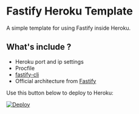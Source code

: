 # Fastify Heroku Template

A simple template for using Fastify inside Heroku.

## What's include ?
- Heroku port and ip settings
- Procfile
- [fastify-cli](https://github.com/fastify/fastify-cli)
- Official architecture from [Fastify](https://github.com/fastify/fastify)


Use this button below to deploy to Heroku: 

[![Deploy](https://www.herokucdn.com/deploy/button.svg)](https://heroku.com/deploy?template=https://github.com/arufian/fastify-heroku)